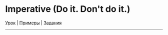 # Imperative (Do it. Don't do it.)

[Урок](https://youtu.be/6f5g1TpzPTA) | [Примеры](https://youtu.be/qwMgRzp50vY) | [Задания](http://ok-tests.ru/unit-35-red/)

---